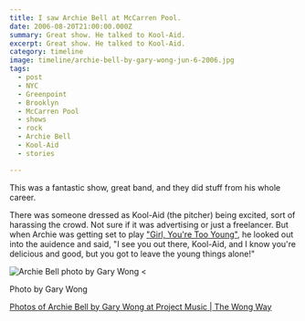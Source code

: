 ```yaml
---
title: I saw Archie Bell at McCarren Pool.
date: 2006-08-20T21:00:00.000Z
summary: Great show. He talked to Kool-Aid.
excerpt: Great show. He talked to Kool-Aid.
category: timeline
image: timeline/archie-bell-by-gary-wong-jun-6-2006.jpg
tags:
  - post
  - NYC
  - Greenpoint
  - Brooklyn
  - McCarren Pool
  - shows
  - rock
  - Archie Bell
  - Kool-Aid
  - stories

---
```


This was a fantastic show, great band, and they did stuff from his whole career. 

There was someone dressed as Kool-Aid (the pitcher) being excited, sort of harassing the crowd. Not sure if it was advertising or just a freelancer. But when Archie was getting set to play ["Girl, You're Too Young"](https://www.youtube.com/watch?v=pKAlLc-aQZo), he looked out into the auidence and said, "I see you out there, Kool-Aid, and I know you're delicious and good, but you got to leave the young things alone!"

![Archie Bell photo by Gary Wong](/static/img/timeline/archie-bell-by-gary-wong-jun-6-2006.jpg)
<<figcaption>Photo by Gary Wong</figcaption>

[Photos of Archie Bell by Gary Wong at Project Music | The Wong Way](http://projectmusic.thewongway.org/2010/06/archie-bell/)